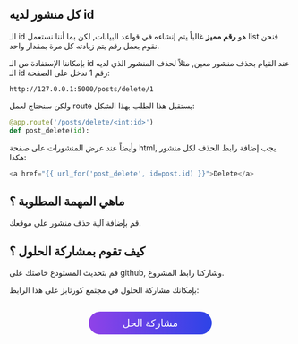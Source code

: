 ## كل منشور لديه id

الـ id هو **رقم مميز** غالباً يتم إنشاءه في قواعد البيانات, لكن بما أننا نستعمل list فنحن نقوم بعمل رقم يتم زيادته كل مرة بمقدار واحد.

بإمكاننا الإستفادة من الـ id عند القيام بحذف منشور معين, مثلاً لحذف المنشور الذي لديه الـ id رقم 1 ندخل على الصفحة:

```
http://127.0.0.1:5000/posts/delete/1
```

ولكن سنحتاج لعمل route يستقبل هذا الطلب بهذا الشكل:

```python
@app.route('/posts/delete/<int:id>')
def post_delete(id):
```

وأيضاً عند عرض المنشورات على صفحة html, يجب إضافة رابط الحذف لكل منشور هكذا:

```python
<a href="{{ url_for('post_delete', id=post.id) }}">Delete</a>
```

## ماهي المهمة المطلوبة ؟

قم بإضافة آلية حذف منشور على موقعك.

## كيف تقوم بمشاركة الحلول ؟

قم بتحديث المستودع خاصتك على github, وشاركنا رابط المشروع.

بإمكانك مشاركة الحلول في مجتمع كورتابز على هذا الرابط:

<a href="https://forums.coretabs.net/t/مشاركة-حلول-حذف-المنشورات/1365" style="display: block; width: 200px; background-color: #5355e8; background-image:linear-gradient(to left, #2d43e7, #9042e8); color:#fff; padding: 10px; margin: 30px auto; border-radius:100px; text-decoration: none; font-size: 18px; text-align: center;">مشاركة الحل</a>